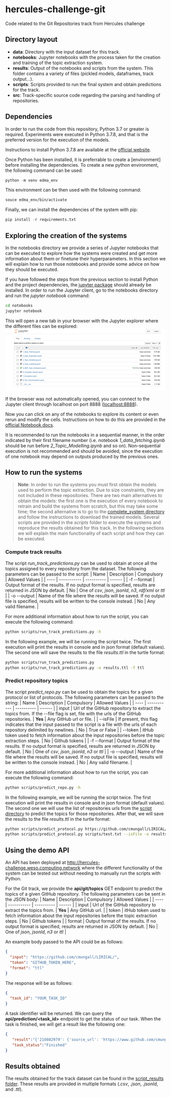# hercules-challenge-git
Code related to the Git Repositories track from Hercules challenge

## Directory layout
* __data__: Directory with the input dataset for this track.
* __notebooks__: Jupyter notebooks with the process taken for the creation and training of the topic extraction system.
* __results__: Output of the notebooks and scripts from the system. This folder contains a variety of files (pickled models, dataframes, track output...).
* __scripts__: Scripts provided to run the final system and obtain predictions for the track.
* __src__: Track-specific source code regarding the parsing and handling of repositories.

## Dependencies
In order to run the code from this repository, Python 3.7 or greater is required. Experiments were executed in Python 3.7.8, and that is the preferred version for the execution of the models. 

Instructions to install Python 3.7.8 are available at the [official website](https://www.python.org/downloads/release/python-378/). 

Once Python has been installed, it is preferrable to create a [environment] before installing the dependencies. To create a new python environment, the following command can be used:
```python
python -m venv edma_env
```

This environment can be then used with the following command:
```bash
souce edma_env/bin/activate
```

Finally, we can install the dependencies of the system with pip:
```python
pip install -r requirements.txt
```

## Exploring the creation of the systems
In the notebooks directory we provide a series of Jupyter notebooks that can be executed to explore how the systems were created and get more information about them or finetune their hyperparameters. In this section we will explain how to run those notebooks and provide some advice on how they should be executed.

If you have followed the steps from the previous section to install Python and the project dependencies, the [jupyter package](https://pypi.org/project/jupyter/) should already be installed. In order to run the Jupyter client, go to the notebooks directory and run the _jupyter notebook_ command:
```bash
cd notebooks
jupyter notebook
```

This will open a new tab in your browser with the Jupyter explorer where the different files can be explored:
![](./results/notebook_example.PNG)

If the browser was not automatically opened, you can connect to the Jupyter client through localhost on port 8888 ([localhost:8888](http://localhost:8888)).

Now you can click on any of the notebooks to explore its content or even rerun and modify the cells. Instructions on how to do this are provided in the [official Notebook docs](https://jupyter-notebook.readthedocs.io/en/stable/examples/Notebook/Notebook%20Basics.html).

It is recommended to run the notebooks in a sequential manner, in the order indicated by their first filename number (i.e. notebook _1_data_fetching.ipynb_ should be run before _2_Topic_Modelling.ipynb_ and so on). Non-sequential execution is not recommended and should be avoided, since the execution of one notebook may depend on outputs produced by the previous ones.

## How to run the systems
> __Note__: In order to run the systems you must first obtain the models used to perform the topic extraction. Due to size constraints, they are not included in these repositories. There are two main alternatives to obtain the models: the first one is the execution of every notebook to retrain and build the systems from scratch, but this may take some time; the second alternative is to go to the [complete_system directory](./results/6_complete_system) and follow the instructions to download the trained models.
Several scripts are provided in the _scripts_ folder to execute the systems and reproduce the results obtained for this track. In the following sections we will explain the main functionality of each script and how they can be executed.

### Compute track results
The script _run_track_predictions.py_ can be used to obtain at once all the topics assigned to every repository from the dataset. The following parameters can be passed to the script:
| Name | Description | Compulsory | Allowed Values |
| ---- | ----------- | ---------- | ------ |
| -f --format | Output format of the results. If no output format is specified, results are returned in JSON by default. | No | One of _csv_, _json_, _jsonld_, _n3_, _rdf/xml_ or _ttl_ |
| -o --output | Name of the file where the results will be saved. If no output file is specified, results will be written to the console instead. | No | Any valid filename. |

For more additional information about how to run the script, you can execute the following command:
```bash
python scripts/run_track_predictions.py -h
```

In the following example, we will be running the script twice. The first execution will print the results in console and in json format (default values). The second one will save the results to the file _results.ttl_ in the turtle format:
```bash
python scripts/run_track_predictions.py
python scripts/run_track_predictions.py -o results.ttl -f ttl
```

### Predict repository topics
The script _predict_repo.py_ can be used to obtain the topics for a given protocol or list of protocols. The following parameters can be passed to the string:
| Name | Description | Compulsory | Allowed Values |
| ---- | ----------- | ---------- | ------ |
| input | Url of the GitHub repository to extract the topics from. If the --file flag is set, file with the urls of the GitHub repositories. | __Yes__ | Any GitHub url or file. |
| --isFile | If present, this flag indicates that the input passed to the script is a file with the urls of each repository delimited by newlines. | No | True or False |
| --token | itHub token used to fetch information about the input repositories before the topic extraction steps. | No | Github tokens |
| -f --format | Output format of the results. If no output format is specified, results are returned in JSON by default. | No | One of _csv_, _json_, _jsonld_, _n3_ or _ttl_ |
| -o --output | Name of the file where the results will be saved. If no output file is specified, results will be written to the console instead. | No | Any valid filename. |

For more additional information about how to run the script, you can execute the following command:
```bash
python scripts/predict_repo.py -h
```

In the following example, we will be running the script twice. The first execution will print the results in console and in json format (default values). The second one we will use the list of repositories urls from the [script directory](./scripts/test.txt) to predict the topics for those repositories. After that, we will save the results to the file _results.ttl_ in the turtle format:
```bash
python scripts/predict_protocol.py https://github.com/cmungall/LIRICAL/
python scripts/predict_protocol.py scripts/test.txt --isFile -o results.ttl -f ttl
```

## Using the demo API
An API has been deployed at http://hercules-challenge.weso.computing.network where the different functionality of the system can be tested out without needing to manually run the scripts with Python.

For the Git track, we provide the __api/git/topics__ GET endpoint to predict the topics of a given GitHub repository. The following parameters can be sent in the JSON body:
| Name | Description | Compulsory | Allowed Values |
| ---- | ----------- | ---------- | ------ |
| input | Url of the GitHub repository to extract the topics from. | __Yes__ | Any GitHub url. |
| token | itHub token used to fetch information about the input repositories before the topic extraction steps. | No | Github tokens |
| format | Output format of the results. If no output format is specified, results are returned in JSON by default. | No | One of _json_, _jsonld_, _n3_ or _ttl_ |

An example body passed to the API could be as follows:
```json
{
  "input": "https://github.com/cmungall/LIRICAL/",
  "token": "GITHUB_TOKEN_HERE",
  "format": "ttl"
}
```

The response will be as follows:
```json
{
  "task_id": "YOUR_TASK_ID"
}
```

A task identifier will be returned. We can query the __api/prediction/<task_id>__ endpoint to get the status of our task. When the task is finished, we will get a result like the following one:
```json
{
   "result":"{'216602979': {'source_url': 'https://www.github.com/cmungall/LIRICAL', 'author': 'cmungall', 'name': 'LIRICAL', 'languages': {'Java': 492423, 'FreeMarker': 13149, 'Python': 849}, 'topics': [{'labels': {'en': 'computer science', 'es': 'ciencias de la computación'}, 'external_ids': ['https://www.wikidata.org/w/Q21198', 'https://freebase.toolforge.org//m/01mkq', 'https://www.jstor.org/topic/computer-science-education', 'https://academic.microsoft.com/v2/detail41008148', 'http://vocabularies.unesco.org/thesaurus/concept450'], 'descriptions': {'en': 'study of the theoretical foundations of computation', 'es': 'ciencia dedicada a la computación y al proceso de información'}, 'score': 0.21895332390381894}, {'labels': {'en': 'software', 'es': 'software'}, 'external_ids': ['https://www.wikidata.org/w/Q7397', 'https://id.ndl.go.jp/auth/ndlsh/00684642', 'https://freebase.toolforge.org//m/01mf0', 'https://www.jstor.org/topic/computer-software', 'https://meshb.nlm.nih.gov/record/ui?ui=D012984', 'https://academic.microsoft.com/v2/detail2777904410', 'http://vocabularies.unesco.org/thesaurus/concept6081'], 'descriptions': {'en': 'non-tangible executable component of a computer', 'es': 'equipamiento lógico o soporte lógico de un sistema informático'}, 'score': 0.2180281690140845}, {'labels': {'en': 'artificial intelligence', 'es': 'inteligencia artificial'}, 'external_ids': ['https://www.wikidata.org/w/Q11660', 'https://id.ndl.go.jp/auth/ndlsh/00574798', 'https://freebase.toolforge.org//m/0mkz', 'https://meshb.nlm.nih.gov/record/ui?ui=D001185', 'https://www.jstor.org/topic/artificial-intelligence', 'http://vocabularies.unesco.org/thesaurus/concept3052', 'http://id.nlm.nih.gov/mesh/G17.035.250', 'http://id.nlm.nih.gov/mesh/L01.224.050.375', 'https://academic.microsoft.com/v2/detail154945302'], 'descriptions': {'en': 'intelligence demonstrated by machines, in contrast to the natural intelligence displayed by humans and animals', 'es': 'rama de la informática que desarrolla máquinas y software con inteligencia similar a la humana'}, 'score': 0.21228743828853539}, {'labels': {'en': 'interaction science', 'es': ''}, 'external_ids': ['https://www.wikidata.org/w/Q97008347'], 'descriptions': {'en': 'scientific discipline', 'es': ''}, 'score': 0.21164889253486463}, {'labels': {'en': 'engineering', 'es': 'ingeniería'}, 'external_ids': ['https://www.wikidata.org/w/Q11023', 'https://id.ndl.go.jp/auth/ndlsh/00566144', 'https://freebase.toolforge.org//m/02ky346', 'https://www.jstor.org/topic/engineering', 'http://vocabularies.unesco.org/thesaurus/concept623', 'http://uri.gbv.de/terminology/bk/5', 'https://meshb.nlm.nih.gov/record/ui?ui=D004738', 'http://id.nlm.nih.gov/mesh/J01.293', 'https://academic.microsoft.com/v2/detail127413603'], 'descriptions': {'en': 'applied science', 'es': 'ciencia aplicada'}, 'score': 0.21032608695652175}, {'labels': {'en': 'automation', 'es': 'automatización'}, 'external_ids': ['https://www.wikidata.org/w/Q184199', 'https://freebase.toolforge.org//m/017cmr', 'http://vocabularies.unesco.org/thesaurus/concept3401', 'https://meshb.nlm.nih.gov/record/ui?ui=D001331', 'https://academic.microsoft.com/v2/detail115901376', 'https://academic.microsoft.com/v2/detail167123822'], 'descriptions': {'en': 'use of various control systems for operating equipment', 'es': 'uso de sistemas o elementos computerizados y electromecánicos para controlar maquinarias o procesos industriales'}, 'score': 0.2096424702058505}, {'labels': {'en': 'statistics', 'es': 'estadística'}, 'external_ids': ['https://www.wikidata.org/w/Q12483', 'https://id.ndl.go.jp/auth/ndlsh/00573173', 'https://freebase.toolforge.org//m/06mnr', 'https://www.jstor.org/topic/statistics', 'https://meshb.nlm.nih.gov/record/ui?ui=D020500', 'https://meshb.nlm.nih.gov/record/ui?ui=D013223', 'http://id.nlm.nih.gov/mesh/V02.925', 'http://id.nlm.nih.gov/mesh/E05.318.740', 'http://id.nlm.nih.gov/mesh/H01.548.832', 'http://id.nlm.nih.gov/mesh/N05.715.360.750', 'http://id.nlm.nih.gov/mesh/N06.850.520.830', 'https://academic.microsoft.com/v2/detail105795698', 'http://vocabularies.unesco.org/thesaurus/concept119', 'http://vocabularies.unesco.org/thesaurus/concept2238'], 'descriptions': {'en': 'study of the collection, organization, analysis, interpretation, and presentation of data', 'es': 'estudio de la recolección, organización, análisis, interpretación y presentación de los datos'}, 'score': 0.2094722598105548}]}}",
   "task_status":"Finished"
}

```

## Results obtained
The results obtained for the track dataset can be found in the [script_results folder](./results/8_script_results). These results are provided in multiple formats (_.csv_, _.json_, _.jsonld_, and _.ttl_).
